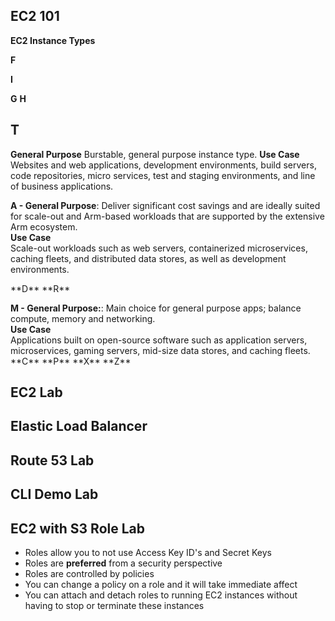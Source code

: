 ## EC2 101

**EC2 Instance Types**

**F** 

**I**

**G**
**H**
## T
**General Purpose**
Burstable, general purpose instance type.
**Use Case**
Websites and web applications, development environments, build servers, code repositories, micro services, test and staging environments, and line of business applications.  </p>
<p>
 <strong>A - General Purpose</strong>: Deliver significant cost savings and are ideally suited for scale-out and Arm-based workloads that are supported by the extensive Arm ecosystem. </br>
  <strong>Use Case</strong></br>
  Scale-out workloads such as web servers, containerized microservices, caching fleets, and distributed data stores, as well as development environments.</p>
**D**
**R**
<p><strong>M - General Purpose:</strong>: Main choice for general purpose apps; balance compute, memory and networking.  </br>
<strong>Use Case </strong> </br>
  Applications built on open-source software such as application servers, microservices, gaming servers, mid-size data stores, and caching fleets.
**C**
**P**
**X**
**Z**

## EC2 Lab
## Elastic Load Balancer
## Route 53 Lab
## CLI Demo Lab
## EC2 with S3 Role Lab
- Roles allow you to not use Access Key ID's and Secret Keys
- Roles are **preferred** from a security perspective
- Roles are controlled by policies
- You can change a policy on a role and it will take immediate affect
- You can attach and detach roles to running EC2 instances without having to stop or terminate these instances

